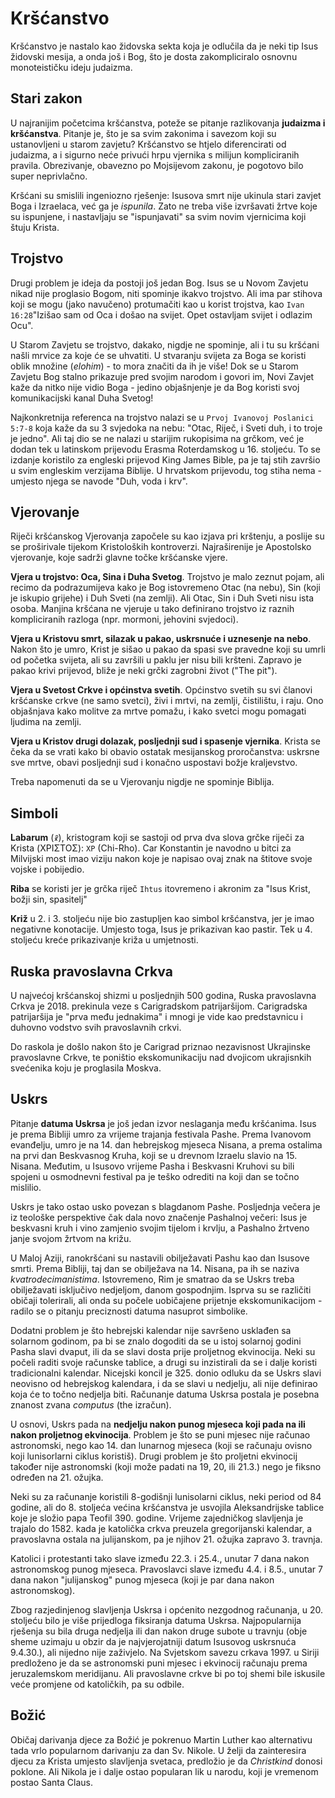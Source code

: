 # Kršćanstvo

Kršćanstvo je nastalo kao židovska sekta koja je odlučila da je neki tip Isus židovski mesija, a onda još i Bog, što je dosta zakompliciralo osnovnu monoteističku ideju judaizma.

## Stari zakon

U najranijim početcima kršćanstva, poteže se pitanje razlikovanja **judaizma i kršćanstva**. Pitanje je, što je sa svim zakonima i savezom koji su ustanovljeni u starom zavjetu? Kršćanstvo se htjelo diferencirati od judaizma, a i sigurno neće privući hrpu vjernika s milijun kompliciranih pravila. Obrezivanje, obavezno po Mojsijevom zakonu, je pogotovo bilo super neprivlačno.

Kršćani su smislili ingeniozno rješenje: Isusova smrt nije ukinula stari zavjet Boga i Izraelaca, već ga je *ispunila*. Zato ne treba više izvršavati žrtve koje su ispunjene, i nastavljaju se "ispunjavati" sa svim novim vjernicima koji štuju Krista.

## Trojstvo

Drugi problem je ideja da postoji još jedan Bog. Isus se u Novom Zavjetu nikad nije proglasio Bogom, niti spominje ikakvo trojstvo. Ali ima par stihova koji se mogu (jako navučeno) protumačiti kao u korist trojstva, kao `Ivan 16:28`"Izišao sam od Oca i došao na svijet. Opet ostavljam svijet i odlazim Ocu".

U Starom Zavjetu se trojstvo, dakako, nigdje ne spominje, ali i tu su kršćani našli mrvice za koje će se uhvatiti. U stvaranju svijeta za Boga se koristi oblik množine (*elohim*) - to mora značiti da ih je više! Dok se u Starom Zavjetu Bog stalno prikazuje pred svojim narodom i govori im, Novi Zavjet kaže da nitko nije vidio Boga - jedino objašnjenje je da Bog koristi svoj komunikacijski kanal Duha Svetog!

Najkonkretnija referenca na trojstvo nalazi se u `Prvoj Ivanovoj Poslanici 5:7-8` koja kaže da su 3 svjedoka na nebu: "Otac, Riječ, i Sveti duh, i to troje je jedno". Ali taj dio se ne nalazi u starijim rukopisima na grčkom, već je dodan tek u latinskom prijevodu Erasma Roterdamskog u 16. stoljeću. To se izdanje koristilo za engleski prijevod King James Bible, pa je taj stih završio u svim engleskim verzijama Biblije. U hrvatskom prijevodu, tog stiha nema - umjesto njega se navode "Duh, voda i krv".

## Vjerovanje

Riječi kršćanskog Vjerovanja započele su kao izjava pri krštenju, a poslije su se proširivale tijekom Kristoloških kontroverzi. Najraširenije je Apostolsko vjerovanje, koje sadrži glavne točke kršćanske vjere.

**Vjera u trojstvo: Oca, Sina i Duha Svetog**. Trojstvo je malo zeznut pojam, ali recimo da podrazumijeva kako je Bog istovremeno Otac (na nebu), Sin (koji je iskupio grijehe) i Duh Sveti (na zemlji). Ali Otac, Sin i Duh Sveti nisu ista osoba. Manjina kršćana ne vjeruje u tako definirano trojstvo iz raznih kompliciranih razloga (npr. mormoni, jehovini svjedoci).

**Vjera u Kristovu smrt, silazak u pakao, uskrsnuće i uznesenje na nebo**. Nakon što je umro, Krist je sišao u pakao da spasi sve pravedne koji su umrli od početka svijeta, ali su završili u paklu jer nisu bili kršteni. Zapravo je pakao krivi prijevod, bliže je neki grčki zagrobni život ("The pit").

**Vjera u Svetost Crkve i općinstva svetih**. Općinstvo svetih su svi članovi kršćanske crkve (ne samo svetci), živi i mrtvi, na zemlji, čistilištu, i raju. Ono objašnjava kako molitve za mrtve pomažu, i kako svetci mogu pomagati ljudima na zemlji.

**Vjera u Kristov drugi dolazak, posljednji sud i spasenje vjernika**. Krista se čeka da se vrati kako bi obavio ostatak mesijanskog proročanstva: uskrsne sve mrtve, obavi posljednji sud i konačno uspostavi božje kraljevstvo.

Treba napomenuti da se u Vjerovanju nigdje ne spominje Biblija.

## Simboli

**Labarum** (`☧`), kristogram koji se sastoji od prva dva slova grčke riječi za Krista (ΧΡΙΣΤΟΣ): `XP` (Chi-Rho). Car Konstantin je navodno u bitci za Milvijski most imao viziju nakon koje je napisao ovaj znak na štitove svoje vojske i pobijedio.

**Riba** se koristi jer je grčka riječ `Ihtus` itovremeno i akronim za "Isus Krist, božji sin, spasitelj"

**Križ** u 2. i 3. stoljeću nije bio zastupljen kao simbol kršćanstva, jer je imao negativne konotacije. Umjesto toga, Isus je prikazivan kao pastir. Tek u 4. stoljeću kreće prikazivanje križa u umjetnosti.

## Ruska pravoslavna Crkva

U najvećoj kršćanskoj shizmi u posljednjih 500 godina, Ruska pravoslavna Crkva je 2018. prekinula veze s Carigradskom patrijaršijom. Carigradska patrijaršija je "prva među jednakima" i mnogi je vide kao predstavnicu i duhovno vodstvo svih pravoslavnih crkvi.

Do raskola je došlo nakon što je Carigrad priznao nezavisnost Ukrajinske pravoslavne Crkve, te poništio ekskomunikaciju nad dvojicom ukrajisnkih svećenika koju je proglasila Moskva.

## Uskrs

Pitanje **datuma Uskrsa** je još jedan izvor neslaganja među kršćanima. Isus je prema Bibliji umro za vrijeme trajanja festivala Pashe. Prema Ivanovom evanđelju, umro je na 14. dan hebrejskog mjeseca Nisana, a prema ostalima na prvi dan Beskvasnog Kruha, koji se u drevnom Izraelu slavio na 15. Nisana. Međutim, u Isusovo vrijeme Pasha i Beskvasni Kruhovi su bili spojeni u osmodnevni festival pa je teško odrediti na koji dan se točno mislilio.

Uskrs je tako ostao usko povezan s blagdanom Pashe. Posljednja večera je iz teološke perspektive čak dala novo značenje Pashalnoj večeri: Isus je beskvasni kruh i vino zamjenio svojim tijelom i krvlju, a Pashalno žrtveno janje svojom žrtvom na križu.

U Maloj Aziji, ranokršćani su nastavili obilježavati Pashu kao dan Isusove smrti. Prema Bibliji, taj dan se obilježava na 14. Nisana, pa ih se naziva *kvatrodecimanistima*. Istovremeno, Rim je smatrao da se Uskrs treba obilježavati isključivo nedjeljom, danom gospodnjim. Isprva su se različiti običaji tolerirali, ali onda su počele uobičajene prijetnje ekskomunikacijom - radilo se o pitanju preciznosti datuma nasuprot simbolike.

Dodatni problem je što hebrejski kalendar nije savršeno usklađen sa solarnom godinom, pa bi se znalo dogoditi da se u istoj solarnoj godini Pasha slavi dvaput, ili da se slavi dosta prije proljetnog ekvinocija. Neki su počeli raditi svoje računske tablice, a drugi su inzistirali da se i dalje koristi tradicionalni kalendar. Nicejski koncil je 325. donio odluku da se Uskrs slavi neovisno od hebrejskog kalendara, i da se slavi u nedjelju, ali nije definirao koja će to točno nedjelja biti. Računanje datuma Uskrsa postala je posebna znanost zvana *computus* (the izračun).

U osnovi, Uskrs pada na **nedjelju nakon punog mjeseca koji pada na ili nakon proljetnog ekvinocija**. Problem je što se puni mjesec nije računao astronomski, nego kao 14. dan lunarnog mjeseca (koji se računaju ovisno koji lunisorlarni ciklus koristiš). Drugi problem je što proljetni ekvinocij također nije astronomski (koji može padati na 19, 20, ili 21.3.) nego je fiksno određen na 21. ožujka.

Neki su za računanje koristili 8-godišnji lunisolarni ciklus, neki period od 84 godine, ali do 8. stoljeća većina kršćanstva je usvojila Aleksandrijske tablice koje je složio papa Teofil 390. godine. Vrijeme zajedničkog slavljenja je trajalo do 1582. kada je katolička crkva preuzela gregorijanski kalendar, a pravoslavna ostala na julijanskom, pa je njihov 21. ožujka zapravo 3. travnja.

Katolici i protestanti tako slave između 22.3. i 25.4., unutar 7 dana nakon astronomskog punog mjeseca. Pravoslavci slave između 4.4. i 8.5., unutar 7 dana nakon "julijanskog" punog mjeseca (koji je par dana nakon astronomskog).

Zbog razjedinjenog slavljenja Uskrsa i općenito nezgodnog računanja, u 20. stoljeću bilo je više prijedloga fiksiranja datuma Uskrsa. Najpopularnija rješenja su bila druga nedjelja ili dan nakon druge subote u travnju (obje sheme uzimaju u obzir da je najvjerojatniji datum Isusovog uskrsnuća 9.4.30.), ali nijedno nije zaživjelo. Na Svjetskom savezu crkava 1997. u Siriji predloženo je da se astronomski puni mjesec i ekvinocij računaju prema jeruzalemskom meridijanu. Ali pravoslavne crkve bi po toj shemi bile iskusile veće promjene od katoličkih, pa su odbile.

## Božić

Običaj darivanja djece za Božić je pokrenuo Martin Luther kao alternativu tada vrlo popularnom darivanju za dan Sv. Nikole. U želji da zainteresira djecu za Krista umjesto slavljenja svetaca, predložio je da *Christkind* donosi poklone. Ali Nikola je i dalje ostao popularan lik u narodu, koji je vremenom postao Santa Claus.
